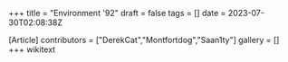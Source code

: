 +++
title = "Environment '92"
draft = false
tags = []
date = 2023-07-30T02:08:38Z

[Article]
contributors = ["DerekCat","Montfortdog","Saan1ty"]
gallery = []
+++
wikitext